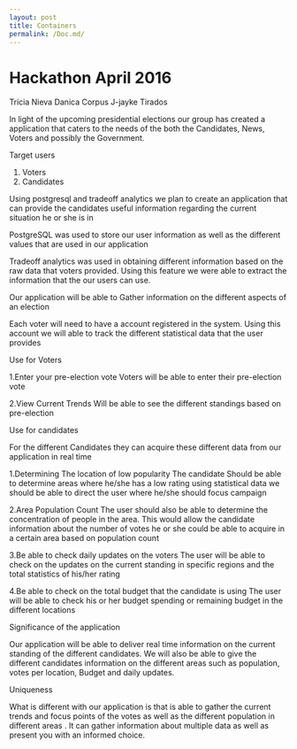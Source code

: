 ```yaml
---
layout: post
title: Containers
permalink: /Doc.md/
---
```


Hackathon April 2016
===================
Tricia Nieva
Danica Corpus
J-jayke Tirados

In light of the upcoming presidential elections our group has created a application that caters to the needs of the both the Candidates, News, Voters and possibly the Government. 

Target users
	
 1. Voters
 2. Candidates

  
Using postgresql and tradeoff analytics we plan to create an application that can provide the candidates useful information regarding the current situation he or she is in

PostgreSQL was used to store our user information as well as the different values that are used in our application

Tradeoff analytics was used in obtaining different information based on the raw data that voters provided. Using this feature we were able to extract the information that the our users can use.

Our application will be able to Gather information on the different aspects of an election 

Each voter will need to have a account registered in the system. Using this account we will able to track the different statistical data that the user provides  

Use for Voters

1.Enter your pre-election vote
Voters will be able to enter their pre-election vote

2.View Current Trends 
Will be able to see the different standings based on pre-election 

Use for candidates

For the different Candidates they can acquire these different data from our application in real time 

1.Determining The location of low popularity 
			The candidate Should be able to determine areas where he/she has a low rating using statistical data we should be able to direct the user where he/she should focus campaign 

2.Area Population Count
	  The user should also be able to determine the concentration of people in the area. This would allow the candidate information about the number of votes he or she could be able to acquire in a certain area based on population count

3.Be able to check daily updates on the voters 
	The user will be able to check on the updates on the current standing in specific regions and the total statistics of his/her rating

4.Be able to check on the total budget that the candidate is using 
	The user will be able to check his or her budget spending or remaining budget in the different locations 

Significance of the application

Our application will be able to deliver real time information on the current standing of the different candidates. We will also be able to give the different candidates information on the different areas such as population, votes per location, Budget and daily updates.

Uniqueness

What is different with our application is that is able to gather the current trends and focus points of the votes as well as the different population in different areas . It can gather information about multiple data as well as present you with an informed choice.



 




